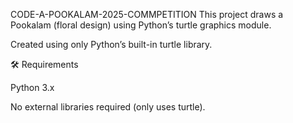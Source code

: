 CODE-A-POOKALAM-2025-COMMPETITION
This project draws a Pookalam (floral design) using Python’s turtle graphics module.


Created using only Python’s built-in turtle library.

🛠 Requirements

Python 3.x

No external libraries required (only uses turtle).

